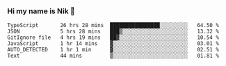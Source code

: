 ### Hi my name is Nik 👋

<!--
**NikDoe/NikDoe** is a ✨ _special_ ✨ repository because its `README.md` (this file) appears on your GitHub profile.

Here are some ideas to get you started:

- 🔭 I’m currently working on ...
- 🌱 I’m currently learning ...
- 👯 I’m looking to collaborate on ...
- 🤔 I’m looking for help with ...
- 💬 Ask me about ...
- 📫 How to reach me: ...
- 😄 Pronouns: ...
- ⚡ Fun fact: ...
-->

<!--START_SECTION:waka-->

```text
TypeScript       26 hrs 28 mins  ████████████████░░░░░░░░░   64.50 %
JSON             5 hrs 28 mins   ███▒░░░░░░░░░░░░░░░░░░░░░   13.32 %
GitIgnore file   4 hrs 19 mins   ██▓░░░░░░░░░░░░░░░░░░░░░░   10.54 %
JavaScript       1 hr 14 mins    ▓░░░░░░░░░░░░░░░░░░░░░░░░   03.01 %
AUTO_DETECTED    1 hr 1 min      ▓░░░░░░░░░░░░░░░░░░░░░░░░   02.51 %
Text             44 mins         ▒░░░░░░░░░░░░░░░░░░░░░░░░   01.81 %
```

<!--END_SECTION:waka-->

